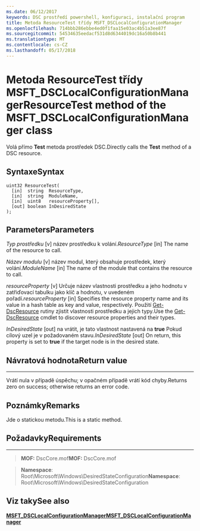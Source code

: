 ```yaml
---
ms.date: 06/12/2017
keywords: DSC prostředí powershell, konfiguraci, instalační program
title: Metoda ResourceTest třídy MSFT_DSCLocalConfigurationManager
ms.openlocfilehash: 714bbb286ebbe4ed0f1faa15e03ac4b51a3ee87f
ms.sourcegitcommit: 54534635eedacf531d8d6344019dc16a50b8b441
ms.translationtype: MT
ms.contentlocale: cs-CZ
ms.lasthandoff: 05/17/2018
---
```

# <a name="resourcetest-method-of-the-msftdsclocalconfigurationmanager-class"></a><span data-ttu-id="ff72a-103">Metoda ResourceTest třídy MSFT_DSCLocalConfigurationManager</span><span class="sxs-lookup"><span data-stu-id="ff72a-103">ResourceTest method of the MSFT_DSCLocalConfigurationManager class</span></span>

<span data-ttu-id="ff72a-104">Volá přímo **Test** metoda prostředek DSC.</span><span class="sxs-lookup"><span data-stu-id="ff72a-104">Directly calls the **Test** method of a DSC resource.</span></span>

<a name="syntax"></a><span data-ttu-id="ff72a-105">Syntaxe</span><span class="sxs-lookup"><span data-stu-id="ff72a-105">Syntax</span></span>
------

```mof
uint32 ResourceTest(
  [in]  string  ResourceType,
  [in]  string  ModuleName,
  [in]  uint8   resourceProperty[],
  [out] boolean InDesiredState
);
```

<a name="parameters"></a><span data-ttu-id="ff72a-106">Parameters</span><span class="sxs-lookup"><span data-stu-id="ff72a-106">Parameters</span></span>
----------

<span data-ttu-id="ff72a-107">*Typ prostředku* \[v\] název prostředku k volání.</span><span class="sxs-lookup"><span data-stu-id="ff72a-107">*ResourceType* \[in\] The name of the resource to call.</span></span>

<span data-ttu-id="ff72a-108">*Název modulu* \[v\] název modul, který obsahuje prostředek, který volání.</span><span class="sxs-lookup"><span data-stu-id="ff72a-108">*ModuleName* \[in\] The name of the module that contains the resource to call.</span></span>

<span data-ttu-id="ff72a-109">*resourceProperty* \[v\] Určuje název vlastnosti prostředku a jeho hodnotu v zatřiďovací tabulku jako klíč a hodnotu, v uvedeném pořadí.</span><span class="sxs-lookup"><span data-stu-id="ff72a-109">*resourceProperty* \[in\] Specifies the resource property name and its value in a hash table as key and value, respectively.</span></span> <span data-ttu-id="ff72a-110">Použití [Get-DscResource](https://technet.microsoft.com/library/dn521625.aspx) rutiny zjistit vlastnosti prostředku a jejich typy.</span><span class="sxs-lookup"><span data-stu-id="ff72a-110">Use the [Get-DscResource](https://technet.microsoft.com/library/dn521625.aspx) cmdlet to discover resource properties and their types.</span></span>

<span data-ttu-id="ff72a-111">*InDesiredState* \[out\] na vrátit, je tato vlastnost nastavená na **true** Pokud cílový uzel je v požadovaném stavu.</span><span class="sxs-lookup"><span data-stu-id="ff72a-111">*InDesiredState* \[out\] On return, this property is set to **true** if the target node is in the desired state.</span></span>

## <a name="return-value"></a><span data-ttu-id="ff72a-112">Návratová hodnota</span><span class="sxs-lookup"><span data-stu-id="ff72a-112">Return value</span></span>
------------

<span data-ttu-id="ff72a-113">Vrátí nula v případě úspěchu; v opačném případě vrátí kód chyby.</span><span class="sxs-lookup"><span data-stu-id="ff72a-113">Returns zero on success; otherwise returns an error code.</span></span>

## <a name="remarks"></a><span data-ttu-id="ff72a-114">Poznámky</span><span class="sxs-lookup"><span data-stu-id="ff72a-114">Remarks</span></span>

<span data-ttu-id="ff72a-115">Jde o statickou metodu.</span><span class="sxs-lookup"><span data-stu-id="ff72a-115">This is a static method.</span></span>

## <a name="requirements"></a><span data-ttu-id="ff72a-116">Požadavky</span><span class="sxs-lookup"><span data-stu-id="ff72a-116">Requirements</span></span>
------------
><span data-ttu-id="ff72a-117">**MOF:** DscCore.mof</span><span class="sxs-lookup"><span data-stu-id="ff72a-117">**MOF:** DscCore.mof</span></span>

><span data-ttu-id="ff72a-118">**Namespace**: Root\Microsoft\Windows\DesiredStateConfiguration</span><span class="sxs-lookup"><span data-stu-id="ff72a-118">**Namespace**: Root\Microsoft\Windows\DesiredStateConfiguration</span></span>


## <a name="see-also"></a><span data-ttu-id="ff72a-119">Viz taky</span><span class="sxs-lookup"><span data-stu-id="ff72a-119">See also</span></span>


[<span data-ttu-id="ff72a-120">**MSFT_DSCLocalConfigurationManager**</span><span class="sxs-lookup"><span data-stu-id="ff72a-120">**MSFT_DSCLocalConfigurationManager**</span></span>](msft-dsclocalconfigurationmanager.md)